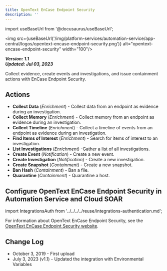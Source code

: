 ```yaml
---
title: OpenText EnCase Endpoint Security
description: ''
---
```

import useBaseUrl from '@docusaurus/useBaseUrl';

<img src={useBaseUrl('/img/platform-services/automation-service/app-central/logos/opentext-encase-endpoint-security.png')} alt="opentext-encase-endpoint-security" width="100"/>

***Version: 1.1  
Updated: Jul 03, 2023***

Collect evidence, create events and investigations, and issue containment actions with EnCase Endpoint Security.

## Actions

* **Collect Data** (*Enrichment*) - Collect data from an endpoint as evidence during an investigation.
* **Collect Memory** (*Enrichment*) - Collect memory from an endpoint as evidence during an investigation.
* **Collect Timeline** (*Enrichment*) - Collect a timeline of events from an endpoint as evidence during an investigation.
* **Find Items of Interest** (*Enrichment*) - Search for items of interest to an investigation.
* **List Investigations** (*Enrichment*) -Gather a list of all investigations.
* **Create Event** (*Notification*) - Create a new event.
* **Create Investigation** (*Notification*) - Create a new investigation.
* **Create Snapshot** (*Containment*) - Create a new snapshot.
* **Ban Hash** (*Containment*) - Ban a file.
* **Quarantine** (*Containment*) - Quarantine a host.

## Configure OpenText EnCase Endpoint Security in Automation Service and Cloud SOAR

import IntegrationsAuth from '../../../../reuse/integrations-authentication.md';

<IntegrationsAuth/>

For information about OpenText EnCase Endpoint Security, see the [OpenText EnCase Endpoint Security website](https://www.opentext.com/products/encase-endpoint-security).

## Change Log

* October 3, 2019 - First upload
* July 3, 2023 (v1.1) - Updated the integration with Environmental Variables
